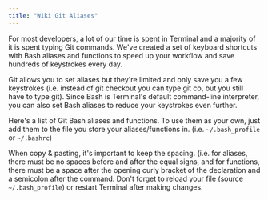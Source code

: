 ```yaml
---
title: "Wiki Git Aliases"
---
```


For most developers, a lot of our time is spent in Terminal and a majority of it is spent typing Git commands. We've created a set of keyboard shortcuts with Bash aliases and functions to speed up your workflow and save hundreds of keystrokes every day.

Git allows you to set aliases but they're limited and only save you a few keystrokes (i.e. instead of git checkout you can type git co, but you still have to type git). Since Bash is Terminal's default command-line interpreter, you can also set Bash aliases to reduce your keystrokes even further.

Here's a list of Git Bash aliases and functions. To use them as your own, just add them to the file you store your aliases/functions in. (i.e. `~/.bash_profile` or `~/.bashrc`)

When copy & pasting, it's important to keep the spacing. (i.e. for aliases, there must be no spaces before and after the equal signs, and for functions, there must be a space after the opening curly bracket of the declaration and a semicolon after the command. Don't forget to reload your file (source `~/.bash_profile`) or restart Terminal after making changes.
